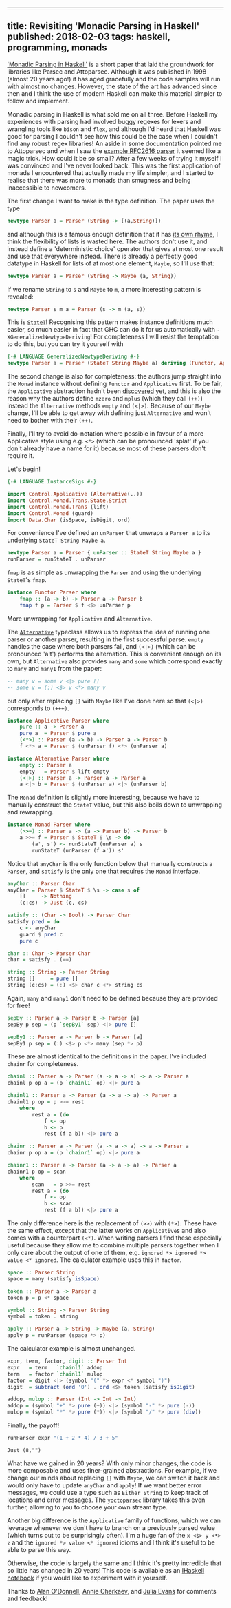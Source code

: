 --------------------------------------------------------------------------------
title: Revisiting 'Monadic Parsing in Haskell'
published: 2018-02-03
tags: haskell, programming, monads
--------------------------------------------------------------------------------

['Monadic Parsing in Haskell'](http://www.cs.nott.ac.uk/~pszgmh/pearl.pdf) is a short paper that laid the groundwork for libraries like Parsec and Attoparsec. Although it was published in 1998 (almost 20 years ago!) it has aged gracefully and the code samples will run with almost no changes. However, the state of the art has advanced since then and I think the use of modern Haskell can make this material simpler to follow and implement.

Monadic parsing in Haskell is what sold me on all three. Before Haskell my experiences with parsing had involved buggy regexes for lexers and wrangling tools like `bison` and `flex`, and although I'd heard that Haskell was good for parsing I couldn't see how this could be the case when I couldn't find any robust regex libraries! An aside in some documentation pointed me to Attoparsec and when I saw the [example RFC2616 parser](https://github.com/bos/attoparsec/blob/master/examples/RFC2616.hs) it seemed like a magic trick. How could it be so small? After a few weeks of trying it myself I was convinced and I've never looked back. This was the first application of monads I encountered that actually made my life simpler, and I started to realise that there was more to monads than smugness and being inaccessible to newcomers.

The first change I want to make is the type definition. The paper uses the type

```haskell
newtype Parser a = Parser (String -> [(a,String)])
```

and although this is a famous enough definition that it has [its own rhyme](http://www.willamette.edu/~fruehr/haskell/seuss.html), I think the flexibility of lists is wasted here. The authors don't use it, and instead define a 'deterministic choice' operator that gives at most one result and use that everywhere instead. There is already a perfectly good datatype in Haskell for lists of at most one element, `Maybe`, so I'll use that:

```haskell
newtype Parser a = Parser (String -> Maybe (a, String))
```

If we rename `String` to `s` and `Maybe` to `m`,  a more interesting pattern is revealed:

```haskell
newtype Parser s m a = Parser (s -> m (a, s))
```

This is [`StateT`](https://hackage.haskell.org/package/transformers/docs/Control-Monad-Trans-State-Strict.html#t:StateT)! Recognising this pattern makes instance definitions much easier, so much easier in fact that GHC can do it for us automatically with `-XGeneralizedNewtypeDeriving`! For completeness I will resist the temptation to do this, but you can try it yourself with

```haskell
{-# LANGUAGE GeneralizedNewtypeDeriving #-}
newtype Parser a = Parser (StateT String Maybe a) deriving (Functor, Applicative, Alternative, Monad)
```

The second change is also for completeness: the authors jump straight into the `Monad` instance without defining `Functor` and `Applicative` first. To be fair, the `Applicative` abstraction hadn't been [discovered](http://www.staff.city.ac.uk/~ross/papers/Applicative.html) yet, and this is also the reason why the authors define `mzero` and `mplus` (which they call `(++)`) instead the `Alternative` methods `empty` and `(<|>)`. Because of our `Maybe` change, I'll be able to get away with defining just `Alternative` and won't need to bother with their `(++)`.

Finally, I'll try to avoid do-notation where possible in favour of a more Applicative style using e.g. `<*>` (which can be pronounced 'splat' if you don't already have a name for it) because most of these parsers don't require it.

Let's begin!


```haskell
{-# LANGUAGE InstanceSigs #-}

import Control.Applicative (Alternative(..))
import Control.Monad.Trans.State.Strict
import Control.Monad.Trans (lift)
import Control.Monad (guard)
import Data.Char (isSpace, isDigit, ord)
```

For convenience I've defined an `unParser` that unwraps a `Parser a` to its underlying `StateT String Maybe a`.


```haskell
newtype Parser a = Parser { unParser :: StateT String Maybe a }
runParser = runStateT . unParser
```

`fmap` is as simple as unwrapping the `Parser` and using the underlying `StateT`'s `fmap`.


```haskell
instance Functor Parser where
    fmap :: (a -> b) -> Parser a -> Parser b
    fmap f p = Parser $ f <$> unParser p
```

More unwrapping for `Applicative` and `Alternative`.

The [`Alternative`](https://hackage.haskell.org/package/base/docs/Control-Applicative.html#t:Alternative) typeclass allows us to express the idea of running one parser or another parser, resulting in the first successful parse. `empty` handles the case where both parsers fail, and `(<|>)` (which can be pronounced 'alt') performs the alternation. This is convenient enough on its own, but `Alternative` also provides `many` and `some` which correspond exactly to `many` and `many1` from the paper:

```haskell
-- many v = some v <|> pure []
-- some v = (:) <$> v <*> many v
```

but only after replacing `[]` with `Maybe` like I've done here so that `(<|>)` corresponds to `(+++)`. 


```haskell
instance Applicative Parser where
    pure :: a -> Parser a
    pure a  = Parser $ pure a
    (<*>) :: Parser (a -> b) -> Parser a -> Parser b
    f <*> a = Parser $ (unParser f) <*> (unParser a)

instance Alternative Parser where
    empty :: Parser a
    empty   = Parser $ lift empty
    (<|>) :: Parser a -> Parser a -> Parser a
    a <|> b = Parser $ (unParser a) <|> (unParser b)
```

The `Monad` definition is slightly more interesting, because we have to manually construct the `StateT` value, but this also boils down to unwrapping and rewrapping.


```haskell
instance Monad Parser where
    (>>=) :: Parser a -> (a -> Parser b) -> Parser b
    a >>= f = Parser $ StateT $ \s -> do
        (a', s') <- runStateT (unParser a) s
        runStateT (unParser (f a')) s'
```

Notice that `anyChar` is the only function below that manually constructs a `Parser`, and `satisfy` is the only one that requires the `Monad` interface.


```haskell
anyChar :: Parser Char
anyChar = Parser $ StateT $ \s -> case s of
    []     -> Nothing
    (c:cs) -> Just (c, cs)

satisfy :: (Char -> Bool) -> Parser Char
satisfy pred = do
    c <- anyChar
    guard $ pred c
    pure c

char :: Char -> Parser Char
char = satisfy . (==)

string :: String -> Parser String
string []     = pure []
string (c:cs) = (:) <$> char c <*> string cs
```

Again, `many` and `many1` don't need to be defined because they are provided for free!


```haskell
sepBy :: Parser a -> Parser b -> Parser [a]
sepBy p sep = (p `sepBy1` sep) <|> pure []

sepBy1 :: Parser a -> Parser b -> Parser [a]
sepBy1 p sep = (:) <$> p <*> many (sep *> p)
```

These are almost identical to the definitions in the paper. I've included `chainr` for completeness.


```haskell
chainl :: Parser a -> Parser (a -> a -> a) -> a -> Parser a
chainl p op a = (p `chainl1` op) <|> pure a

chainl1 :: Parser a -> Parser (a -> a -> a) -> Parser a
chainl1 p op = p >>= rest
    where 
        rest a = (do
            f <- op
            b <- p
            rest (f a b)) <|> pure a

chainr :: Parser a -> Parser (a -> a -> a) -> a -> Parser a
chainr p op a = (p `chainr1` op) <|> pure a

chainr1 :: Parser a -> Parser (a -> a -> a) -> Parser a
chainr1 p op = scan
    where
        scan   = p >>= rest
        rest a = (do
            f <- op
            b <- scan
            rest (f a b)) <|> pure a
```

The only difference here is the replacement of `(>>)` with `(*>)`. These have the same effect, except that the latter works on `Applicative`s and also comes with a counterpart `(<*)`. When writing parsers I find these especially useful because they allow me to combine multiple parsers together when I only care about the output of one of them, e.g. `ignored *> ignored *> value <* ignored`. The calculator example uses this in `factor`.


```haskell
space :: Parser String
space = many (satisfy isSpace)

token :: Parser a -> Parser a
token p = p <* space

symbol :: String -> Parser String
symbol = token . string

apply :: Parser a -> String -> Maybe (a, String)
apply p = runParser (space *> p)
```

The calculator example is almost unchanged.


```haskell
expr, term, factor, digit :: Parser Int
expr   = term   `chainl1` addop
term   = factor `chainl1` mulop
factor = digit <|> (symbol "(" *> expr <* symbol ")")
digit  = subtract (ord '0') . ord <$> token (satisfy isDigit)

addop, mulop :: Parser (Int -> Int -> Int)
addop = (symbol "+" *> pure (+)) <|> (symbol "-" *> pure (-))
mulop = (symbol "*" *> pure (*)) <|> (symbol "/" *> pure (div))
```

Finally, the payoff!


```haskell
runParser expr "(1 + 2 * 4) / 3 + 5"
```


    Just (8,"")


What have we gained in 20 years? With only minor changes, the code is more composable and uses finer-grained abstractions. For example, if we change our minds about replacing `[]` with `Maybe`, we can switch it back and would only have to update `anyChar` and `apply`! If we want better error messages, we could use a type such as `Either String` to keep track of locations and error messages. The [`yoctoparsec`](http://hackage.haskell.org/package/yoctoparsec) library takes this even further, allowing to you to choose your own stream type.

Another big difference is the `Applicative` family of functions, which we can leverage whenever we don't have to branch on a previously parsed value (which turns out to be surprisingly often). I'm a huge fan of the `x <$> y <*> z` and the `ignored *> value <* ignored` idioms and I think it's useful to be able to parse this way.

Otherwise, the code is largely the same and I think it's pretty incredible that so little has changed in 20 years! This code is available as an [IHaskell notebook](https://github.com/vaibhavsagar/notebooks/blob/master/typeclasses/notebooks/Parser.ipynb) if you would like to experiment with it yourself.

Thanks to [Alan O'Donnell](https://github.com/cqfd), [Annie Cherkaev](https://anniecherkaev.com/), and [Julia Evans](https://jvns.ca/) for comments and feedback!
